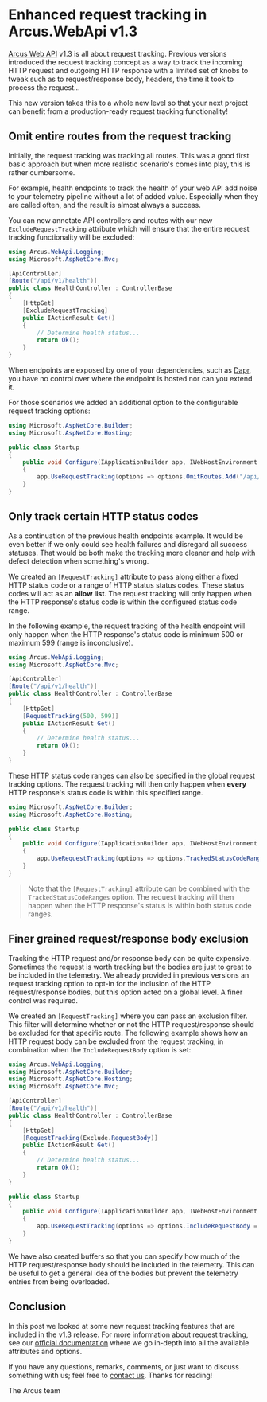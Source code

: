 # Enhanced request tracking in Arcus.WebApi v1.3

[Arcus Web API](https://github.com/arcus-azure/arcus.webapi) v1.3 is all about request tracking. Previous versions introduced the request tracking concept as a way to track the incoming HTTP request and outgoing HTTP response with a limited set of knobs to tweak such as to request/response body, headers, the time it took to process the request...

This new version takes this to a whole new level so that your next project can benefit from a production-ready request tracking functionality!

## Omit entire routes from the request tracking

Initially, the request tracking was tracking all routes. This was a good first basic approach but when more realistic scenario's comes into play, this is rather cumbersome.

For example, health endpoints to track the health of your web API add noise to your telemetry pipeline without a lot of added value. Especially when they are called often, and the result is almost always a success.

You can now annotate API controllers and routes with our new `ExcludeRequestTracking` attribute which will ensure that the entire request tracking functionality will be excluded:

```csharp
using Arcus.WebApi.Logging;
using Microsoft.AspNetCore.Mvc;

[ApiController]
[Route("/api/v1/health")]
public class HealthController : ControllerBase
{
    [HttpGet]
    [ExcludeRequestTracking]
    public IActionResult Get()
    {
        // Determine health status...
        return Ok();
    }
}
```

When endpoints are exposed by one of your dependencies, such as [Dapr](https://docs.dapr.io/developing-applications/building-blocks/observability/sidecar-health/), you have no control over where the endpoint is hosted nor can you extend it.

For those scenarios we added an additional option to the configurable request tracking options:

```csharp
using Microsoft.AspNetCore.Builder;
using Microsoft.AspNetCore.Hosting;

public class Startup
{
    public void Configure(IApplicationBuilder app, IWebHostEnvironment env)
    {
        app.UseRequestTracking(options => options.OmitRoutes.Add("/api/v1/health"));
    }
}
```

## Only track certain HTTP status codes

As a continuation of the previous health endpoints example. It would be even better if we only could see health failures and disregard all success statuses. That would be both make the tracking more cleaner and help with defect detection when something's wrong.

We created an `[RequestTracking]` attribute to pass along either a fixed HTTP status code or a range of HTTP status status codes.
These status codes will act as an **allow list**. The request tracking will only happen when the HTTP response's status code is within the configured status code range.

In the following example, the request tracking of the health endpoint will only happen when the HTTP response's status code is minimum 500 or maximum 599 (range is inconclusive).

```csharp
using Arcus.WebApi.Logging;
using Microsoft.AspNetCore.Mvc;

[ApiController]
[Route("/api/v1/health")]
public class HealthController : ControllerBase
{
    [HttpGet]
    [RequestTracking(500, 599)]
    public IActionResult Get()
    {
        // Determine health status...
        return Ok();
    }
}
```

These HTTP status code ranges can also be specified in the global request tracking options. The request tracking will then only happen when **every** HTTP response's status code is within this specified range.

```csharp
using Microsoft.AspNetCore.Builder;
using Microsoft.AspNetCore.Hosting;

public class Startup
{
    public void Configure(IApplicationBuilder app, IWebHostEnvironment env)
    {
        app.UseRequestTracking(options => options.TrackedStatusCodeRanges.Add(new StatusCodeRange(500, 599));
    }
}
```

> Note that the `[RequestTracking]` attribute can be combined with the `TrackedStatusCodeRanges` option. The request tracking will then happen when the HTTP response's status is within both status code ranges.

## Finer grained request/response body exclusion

Tracking the HTTP request and/or response body can be quite expensive. Sometimes the request is worth tracking but the bodies are just to great to be included in the telemetry. We already provided in previous versions an request tracking option to opt-in for the inclusion of the HTTP request/response bodies, but this option acted on a global level. A finer control was required.

We created an `[RequestTracking]` where you can pass an exclusion filter. This filter will determine whether or not the HTTP request/response should be excluded for that specific route.
The following example shows how an HTTP request body can be excluded from the request tracking, in combination when the `IncludeRequestBody` option is set:

```csharp
using Arcus.WebApi.Logging;
using Microsoft.AspNetCore.Builder;
using Microsoft.AspNetCore.Hosting;
using Microsoft.AspNetCore.Mvc;

[ApiController]
[Route("/api/v1/health")]
public class HealthController : ControllerBase
{
    [HttpGet]
    [RequestTracking(Exclude.RequestBody)]
    public IActionResult Get()
    {
        // Determine health status...
        return Ok();
    }
}

public class Startup
{
    public void Configure(IApplicationBuilder app, IWebHostEnvironment env)
    {
        app.UseRequestTracking(options => options.IncludeRequestBody = true);
    }
}
```

We have also created buffers so that you can specify how much of the HTTP request/response body should be included in the telemetry. This can be useful to get a general idea of the bodies but prevent the telemetry entries from being overloaded.

## Conclusion

In this post we looked at some new request tracking features that are included in the v1.3 release. For more information about request tracking, see our [official documentation](https://webapi.arcus-azure.net/features/logging#logging-incoming-requests) where we go in-depth into all the available attributes and options.

If you have any questions, remarks, comments, or just want to discuss something with us; feel free to [contact us](https://github.com/arcus-azure/arcus.webapi/issues/new/choose).
Thanks for reading!

The Arcus team
